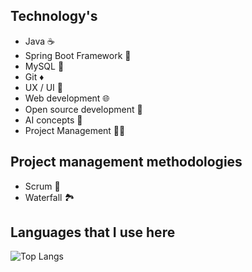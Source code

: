 ## Technology's 
- Java ☕
- Spring Boot Framework 🌱
- MySQL 🐬
- Git ♦️
- UX / UI 🎨
- Web development 🌐
- Open source development 👐
- AI concepts 🤖
- Project Management 👨‍💻

## Project management methodologies
- Scrum 🔧
- Waterfall 🏞️

## Languages that I use here
![Top Langs](https://github-readme-stats.vercel.app/api/top-langs/?username=RaulMatarazo&layout=compact&theme=transparent)
